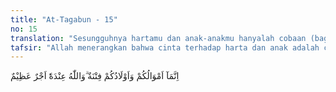 ```yaml
---
title: "At-Tagabun - 15"
no: 15
translation: "Sesungguhnya hartamu dan anak-anakmu hanyalah cobaan (bagimu), dan di sisi Allah pahala yang besar. "
tafsir: "Allah menerangkan bahwa cinta terhadap harta dan anak adalah cobaan. Jika tidak berhati-hati, akan mendatangkan bencana. Tidak sedikit orang, karena cintanya yang berlebihan kepada harta dan anaknya, berani berbuat yang bukan-bukan dan melanggar ketentuan agama. Dalam ayat ini, harta didahulukan dari anak karena ujian dan bencana harta itu lebih besar, sebagaimana firman Allah:\n\nSekali-kali tidak! Sungguh, manusia itu benar-benar melampaui batas, apabila melihat dirinya serba cukup. (al-'Alaq/96: 6-7)\n\nDijelaskan pula dalam sabda Nabi saw.\n\nSesungguhnya bagi tiap-tiap umat ada cobaan dan sesungguhnya cobaan umatku (yang berat) ialah harta, (Riwayat Ahmad, at-Tirmidhi, ath-thabrani, dan al-hakim, dari Ka'ab bin 'Iyadh)\n\nKalau manusia dapat menahan diri, tidak akan berlebihan cintanya kepada harta dan anaknya, jika cintanya kepada Allah lebih besar daripada cintanya kepada yang lain, maka ia akan mendapat pahala yang besar dan berlipat ganda."
---
```


اِنَّمَآ اَمْوَالُكُمْ وَاَوْلَادُكُمْ فِتْنَةٌ  ۗوَاللّٰهُ عِنْدَهٗٓ اَجْرٌ عَظِيْمٌ 
